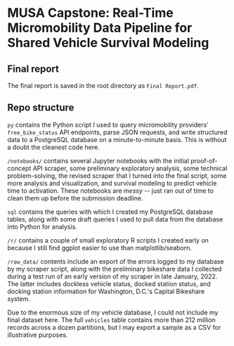 # MUSA Capstone: Real-Time Micromobility Data Pipeline for Shared Vehicle Survival Modeling

## Final report

The final report is saved in the root directory as `Final Report.pdf`.

## Repo structure

`py` contains the Python script I used to query micromobility providers' `free_bike_status` API endpoints, parse JSON requests, and write structured data to a PostgreSQL database on a minute-to-minute basis. This is without a doubt the cleanest code here.

`/notebooks/` contains several Jupyter notebooks with the initial proof-of-concept API scraper, some preliminary exploratory analysis, some technical problem-solving, the revised scraper that I turned into the final script, some more analysis and visualization, and survival modeling to predict vehicle time to activation. These notebooks are _messy_ -- just ran out of time to clean them up before the submission deadline.

`sql` contains the queries with which I created my PostgreSQL database tables, along with some draft queries I used to pull data from the database into Python for analysis.

`/r/` contains a couple of small exploratory R scripts I created early on because I still find ggplot easier to use than matplotlib/seaborn.

`/raw_data/` contents include an export of the errors logged to my database by my scraper script, along with the preliminary bikeshare data I collected during a test run of an early version of my scraper in late January, 2022. The latter includes dockless vehicle status, docked station status, and docking station information for Washington, D.C.'s Capital Bikeshare system.

Due to the enormous size of my vehicle database, I could not include my final dataset here. The full `vehicles` table contains more than 212 million records across a dozen partitions, but I may export a sample as a CSV for illustrative purposes.
